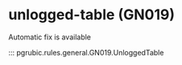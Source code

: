 # unlogged-table (GN019)

Automatic fix is available

::: pgrubic.rules.general.GN019.UnloggedTable
